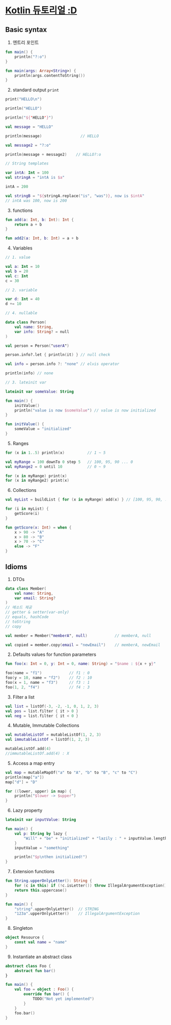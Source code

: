 # [Kotlin 듀토리얼 :D](https://kotlinlang.org/docs/basic-syntax.html)

## Basic syntax

1. 엔트리 포인트

```kotlin
fun main() {
    println("?:o")
}

fun main(args: Array<String>) {
    println(args.contentToString())
}
```

2. standard output `print`

```kotlin
print("HELLO\n")

println("HELLO")

println("${'HELLO'}")

val message = "HELLO"

println(message)                 // HELLO

val message2 = "?:o"

println(message + message2)    // HELLO?:o

// String templates

var intA: Int = 100
val stringA = "intA is $a"

intA = 200

val stringB = "${stringA.replace("is", "was")}, now is $intA"
// intA was 100, now is 200
```

3. functions

```kotlin
fun add(a: Int, b: Int): Int {
    return a + b
}

fun add2(a: Int, b: Int) = a + b
```

4. Variables

```kotlin
// 1. value

val a: Int = 10
val b = 20
val c: Int
c = 30

// 2. variable

var d: Int = 40
d += 10

// 4. nullable

data class Person(
    val name: String,
    var info: String? = null
)

val person = Person("userA")

person.info?.let { println(it) } // null check

val info = person.info ?: "none" // elvis operator

println(info) // none

// 3. lateinit var

lateinit var someValue: String

fun main() {
    initValue()
    println("value is now $someValue") // value is now initialized
}

fun initValue() {
    someValue = "initialized"
}
```

5. Ranges

```kotlin
for (x in 1..5) println(x)          // 1 ~ 5

val myRange = 100 downTo 0 step 5   // 100, 95, 90 ... 0
val myRange2 = 0 until 10           // 0 ~ 9

for (x in myRange) print(x)
for (x in myRange2) print(x)

```

6. Collections

```kotlin
val myList = buildList { for (x in myRange) add(x) } // [100, 95, 90, ..., 0]

for (i in myList) {
    getScore(i)
}

fun getScore(x: Int) = when {
    x > 90 -> "A"
    x > 80 -> "B"
    x > 70 -> "C"
    else -> "F"
}
```

## Idioms

1. DTOs

```kotlin
data class Member(
    val name: String,
    var email: String?
)
// 메소드 제공
// getter & setter(var-only)
// equals, hashCode
// toString
// copy

val member = Member("memberA", null)            // memberA, null

val copied = member.copy(email = "newEmail")    // memberA, newEmail
```

2. Defaults values for function parameters

```kotlin
fun foo(x: Int = 0, y: Int = 0, name: String) = "$name : ${x + y}"

foo(name = "f1")            // f1 : 0
foo(y = 10, name = "f2")    // f2 : 10
foo(x = 1, name = "f3")     // f3 : 1
foo(1, 2, "f4")             // f4 : 3
```

3. Filter a list

```kotlin
val list = listOf(-3, -2, -1, 0, 1, 2, 3)
val pos = list.filter { it > 0 }
val neg = list.filter { it < 0 }
```

4. Mutable, Immutable Collections

```kotlin
val mutableListOf = mutableListOf(1, 2, 3)
val immutableListOf = listOf(1, 2, 3)

mutableListOf.add(4)
//immutableListOf.add(4) : X
```

5. Access a map entry

```kotlin
val map = mutableMapOf("a" to "A", "b" to "B", "c" to "C")
println(map["a"])
map["d"] = "D"

for ((lower, upper) in map) {
    println("$lower -> $upper")
}
```

6. Lazy property

```kotlin
lateinit var inputValue: String

fun main() {
    val p: String by lazy {
        "Will" + "be" + "initialized" + "lazily : " + inputValue.length
    }
    inputValue = "something"

    println("$p\nthen initialized!")
}
```

7. Extension functions

```kotlin
fun String.upperOnlyLetter(): String {
    for (c in this) if (!c.isLetter()) throw IllegalArgumentException()
    return this.uppercase()
}

fun main() {
    "string".upperOnlyLetter()  // STRING
    "123a".upperOnlyLetter()    // IllegalArgumentException 
}
```

8. Singleton

```kotlin
object Resource {
    const val name = "name"
}
```

9. Instantiate an abstract class

```kotlin
abstract class Foo {
    abstract fun bar()
}

fun main() {
    val foo = object : Foo() {
        override fun bar() {
            TODO("Not yet implemented")
        }
    }
    foo.bar()
}
```
